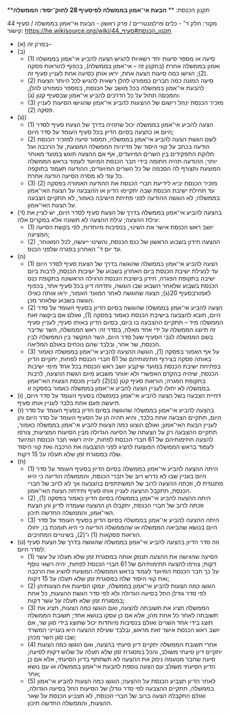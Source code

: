 **תקנון הכנסת: **
**הבעת אי־אמון בממשלה לפיסעיף 28 לחוק־יסוד: הממשלה**

מקור: חלק ד׳ - כלים פרלמנטריים / פרק ראשון - הבעת אי־אמון בממשלה / סעיף 44
קישור: https://he.wikisource.org/wiki/תקנון_הכנסת#סעיף_44

 * (א) בפרק זה–
 * (ב) 
   * (1) סיעה או מספר סיעות יחד רשאיות להגיש הצעה להביע אי־אמון בממשלה ואמון בממשלה אחרת (בתקנון זה – אי־אמון בממשלה), בכפוף להוראות פסקה (2); הגישו כמה סיעות הצעה אחת, יראו אותן כסיעה אחת לעניין סעיף זה.
   * (2) סיעה המונה כמה חברים כמפורט להלן רשאית להגיש לכל היותר הצעות להבעת אי־אמון בממשלה בכל מושב של הכנסת, במספר כמפורט להלן, והמכסה תחול על כל הדרכים להביע אי־אמון שבסעיף קטן (ג):
   * (3) מזכיר הכנסת ינהל רישום של ההצעות להביע אי־אמון שהגישו הסיעות לעניין פסקה (2).
 * (ג)) 
   * (1) הצעה להביע אי־אמון בממשלה יכול שתהיה בדרך של הצעת סעיף לסדר היום או כהצעה בסיום הדיון בכל סעיף העומד על סדר היום;
   * (2) לשם הגשת הצעה להביע אי־אמון בממשלה, תמסור סיעה למזכיר הכנסת הודעה בכתב על קווי היסוד של מדיניות הממשלה המוצעת, על הרכבה ועל חלוקת התפקידים בין השרים המיועדים, אף אם ההצעה תוגש במועד מאוחר יותר; ההודעה תהיה חתומה בידי חבר הכנסת המיועד לעמוד בראש הממשלה המוצעת ותצורף לה הסכמה של כל השרים המיועדים; ההודעה תעמוד בתוקפה כל עוד לא מסרה הסיעה הודעה אחרת.
   * (3) מזכיר הכנסת יביא לידיעת חברי הכנסת את ההודעה האמורה בפסקה (2) עד תחילת ישיבת הכנסת שבה יתקיימו הדיון או ההצבעה על הצעת האי־אמון בממשלה; לא הוגשה ההודעה לפני פתיחת הישיבה כאמור, לא תתקיים הצבעה על הצעת האי־אמון.
 * (ד) בהצעה להביע אי־אמון בממשלה בדרך של הצעת סעיף לסדר היום, יש לציין את עילת ההצעה; עילת ההצעה לא תשונה אלא במקרים אלה:
   * (1) יושב ראש הכנסת אישר את השינוי, בנסיבות מיוחדות, לפי בקשת הסיעה המציעה;
   * (2) ההצעה תידון בשבוע הראשון של כנס הכנסת, והשינוי ייעשה, לכל המאוחר, עד יום ד׳ האחרון בפגרה שלפני הכנס.
 * (ה) 
   * (1) הצעה להביע אי־אמון בממשלה שהוגשה בדרך של הצעת סעיף לסדר היום עד לנעילת ישיבת הכנסת ביום האחרון בשבוע של ישיבות הכנסת, לרבות ביום ישיבה בתקופת הפגרה, תידון בישיבת הכנסת הרגילה הראשונה בתקופת כנס הכנסת בשבוע שלאחר השבוע שבו הוגשה, ותדחה דיון בכל סעיף אחר, בכפוף לאמורבסעיף 20(ג); הצעה שהוגשה לאחר המועד האמור, יראו אותה כאילו הוגשה בשבוע שלאחר מכן.
   * (2) הצעה להביע אי־אמון בממשלה שהוגשה בסיום הדיון בסעיף העומד על סדר היום, תובא להצבעה בישיבת הכנסת כאמור בפסקה (1), ואולם אם ביקשה זאת הממשלה מיד – תתקיים ההצבעה בו ביום, בסיום הדיון באותו סעיף; לעניין סעיף זה תיוצג הממשלה על ידי אחד מאלה, בסדר זה: ראש הממשלה, השר שדיבר בשם הממשלה לגבי הסעיף שעל סדר היום, השר המקשר בין הממשלה לבין הכנסת, שר אחר, ובלבד שהם נוכחים באולם המליאה.
   * (3) על אף האמור בפסקה (1), הוגשה ההצעה להביע אי־אמון בממשלה כאמור באותה פסקה בצירוף חתימותיהם של 61 חברי הכנסת לפחות, יתקיים הדיון בפתיחת ישיבת הכנסת במועד שיקבע יושב ראש הכנסת בכל אחד מימי ישיבות הכנסת, שיהיה בהקדם האפשרי ולא יאוחר משבוע מיום הגשת ההצעה, לרבות בתקופת הפגרה; הוראות סעיף קטן (ב)(2) לעניין מכסת הצעות האי־אמון בממשלה לא יחולו לעניין הצעה להביע אי־אמון בממשלה כאמור בפסקה זו.
 * (ו) דחיית הצבעה בשל הצעה להביע אי־אמון בממשלה בסעיף העומד על סדר היום, תיעשה פעם אחת בלבד לעניין אותו סעיף.
 * (ז) בהצעה להביע אי־אמון בממשלה שהוגשה בסיום הדיון בסעיף העומד על סדר היום, תתקיים הצבעה אחת בלבד, והיא תהיה הן על הסעיף העומד על סדר היום והן לעניין הבעת האי־אמון; ואולם הוצעו כמה הצעות להביע אי־אמון בממשלה כאמור, תתקיים ההצבעה רק על הצעתה של הסיעה הגדולה מבין הסיעות המציעות; צורפו להצעה חתימותיהם של 61 חברי הכנסת לפחות, יהיה רשאי חבר הכנסת המיועד לעמוד בראש הממשלה המוצעת להציג לפני ההצבעה את הרכבה ואת קווי היסוד שלה במסגרת זמן שלא תעלה על 15 דקות.
 * (ח) 
   * (1) היתה ההצעה להביע אי־אמון בממשלה בסיום הדיון בסעיף העומד על סדר היום בעניין שבו לא נדרש רוב של חברי הכנסת, והממשלה הודיעה כי היא מתנגדת לו, וזכתה ההצעה לרוב של המשתתפים בהצבעה אך לא לרוב של חברי הכנסת, תתקבל ההצעה לעניין אותו סעיף ותידחה הצעת האי־אמון.
   * (2) היתה ההצעה להביע אי־אמון בממשלה בסיום הדיון כאמור בפסקה (1), וזכתה לרוב של חברי הכנסת, יתקבלו הן ההצעה שעמדה לדיון והן הצעת האי־אמון, והממשלה החדשה תיכון.
   * (3) היתה ההצעה להביע אי־אמון בממשלה בסיום הדיון בסעיף העומד על סדר היום בנושא שהביאה הממשלה או שהממשלה הודיעה כי היא תומכת בו, יחולו הוראות פסקאות (1) ו־(2), בשינויים המחויבים.
 * (ט) וזה סדר הדיון בהצעה להביע אי־אמון בממשלה שהוגשה בדרך של הצעת סעיף לסדר היום:
   * (1) הסיעה שהגישה את ההצעה תנמק אותה במסגרת זמן שלא תעלה על עשר דקות; צורפו להצעה חתימותיהם של 61 חברי הכנסת לפחות, יהיה רשאי נוסף על כך חבר הכנסת המיועד לעמוד בראש הממשלה המוצעת להציג את הרכבה ואת קווי היסוד שלה במסגרת זמן שלא תעלה על 15 דקות;
   * (2) הוגשו כמה הצעות להביע אי־אמון בממשלה, ינמקו הסיעות את הצעותיהן לפי סדר גודלן החל בסיעה הגדולה ולא לפי סדר הגשת ההצעות, כל אחת במסגרת זמן שלא תעלה על עשר דקות;
   * (3) הממשלה תציג את תשובתה להצעה, ואם הוגשו כמה הצעות, תציג את תשובתה לאחר כל אחת מהן, אלא אם כן עסקו בנושא אחד; תשובת הממשלה תוצג בידי אחד השרים ואולם בנסיבות מיוחדות יכול שתוצג בידי סגן שר, אם יושב ראש הכנסת אישר זאת מראש, ובלבד שעילת ההצעה היא בענייני המשרד שבו סגן השר מכהן;
   * (4) אחרי תשובת הממשלה יתקיים דיון סיעתי בהצעה, ואם הוגשו כמה הצעות יתקיים דיון סיעתי משולב, והכל במסגרת זמן שלא תעלה על שלוש דקות לסיעה; סיעה שחבר מטעמה נימק את ההצעה לא תשתתף בדיון הסיעתי, אלא אם כן הדיון הסיעתי משולב עם הצעה נוספת להבעת אי־אמון בממשלה או עם נושא אחר;
   * (5) לאחר הדיון תצביע הכנסת על ההצעה; הוגשו כמה הצעות להביע אי־אמון בממשלה, תתקיים ההצבעה לפי סדר גודלן של הסיעות החל בסיעה הגדולה, ואולם התקבלה הצעה ברוב של חברי הכנסת, לא תצביע הכנסת על שאר ההצעות, והממשלה החדשה תיכון.